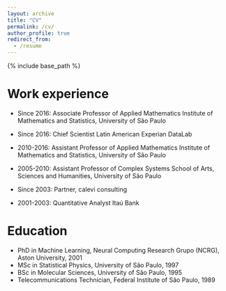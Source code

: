 ```yaml
---
layout: archive
title: "CV"
permalink: /cv/
author_profile: true
redirect_from:
  - /resume
---
```


{% include base_path %}

Work experience
======
* Since 2016: Associate Professor of Applied Mathematics
   Institute of Mathematics and Statistics, University of São Paulo

* Since 2016: Chief Scientist
  Latin American Experian DataLab

* 2010-2016: Assistant Professor of Applied Mathematics
  Institute of Mathematics and Statistics, University of São Paulo

* 2005-2010: Assistant Professor of Complex Systems
   School of Arts, Sciences and Humanities, University of São Paulo

* Since 2003: Partner, calevi consulting

* 2001-2003: Quantitative Analyst
  Itaú Bank


Education
======
* PhD in Machine Learning, Neural Computing Research Grupo (NCRG), Aston University, 2001
* MSc in Statistical Physics, University of São Paulo, 1997
* BSc in Molecular Sciences, University of São Paulo, 1995
* Telecommunications Technician, Federal Institute of São Paulo, 1989  
